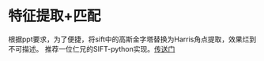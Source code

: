 # 特征提取+匹配
根据ppt要求，为了便捷，将sift中的高斯金字塔替换为Harris角点提取，效果烂到不可描述。
推荐一位仁兄的SIFT-python实现。[传送门](https://github.com/YZloser/sift_python_implementation)
